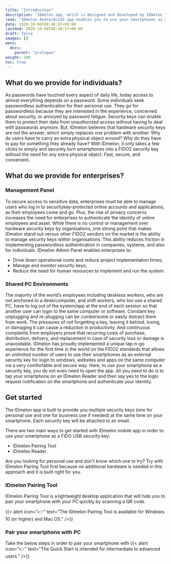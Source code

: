 ```yaml
---
title: "Introduction"
description: "IDmelon app, which is designed and developed by IDmelon Technologies Inc., lets users use their smartphones as a FIDO2 hardware security key. In environments with either shared computers or single-user PCs, users can enjoy password-less login experience with only a single tap of their smartphones on IDmelon Reader or a single click on a push notification."
lead: "IDmelon Android/iOS app enables you to use your smartphones as a FIDO2 security key. It also enables enterprises with shared computers or single-user PCs to enjoy password-less login experience with only a single tap of a smartphone on the IDmelon Reader or a single click on a push notification."
date: 2020-10-06T08:48:57+00:00
lastmod: 2020-10-06T08:48:57+00:00
draft: false
images: []
menu:
  docs:
    parent: "prologue"
weight: 100
toc: true
---
```


## What do we provide for individuals?

As passwords have touched every aspect of daily life, today access to almost everything depends on a password. Some individuals seek passwordless authentication for their personal use. They go for passwordless because they are interested in the experience, concerned about security, or annoyed by password fatigue.
Security keys can enable them to protect their data from unauthorized access without having to deal with passwords anymore. But, IDmelon believes that hardware security keys are not the answer, which simply replaces one problem with another. Why do users have to carry an extra physical object around? Why do they have to pay for something they already have?
With IDmelon, it only takes a few clicks to simply and securely turn smartphones into a FIDO2 security key without the need for any extra physical object. Fast, secure, and convenient.

## What do we provide for enterprises?

### Management Panel

To secure access to sensitive data, enterprises must be able to manage users who log in to securitykey-protected online accounts and applications, as their employees come and go. Plus, the rise of privacy concerns increases the need for enterprises to authenticate the identity of online employees and asset.
While there is no control or management over hardware security keys by organisations, one strong point that makes IDmelon stand out versus other FIDO2 vendors on the market is the ability to manage security keys within organisations. This ability reduces friction in implementing passwordless authentication in companies, systems, and also for individuals.
IDmelon Admin Panel enables enterprises to:

- Drive down operational costs and reduce project implementation times;
- Manage and monitor security keys;
- Reduce the need for human resources to implement and run the system.

### Shared PC Environments

The majority of the world’s employees including deskless workers, who are not anchored to a desk/computer, and shift workers, who too use a shared PC, have to log out of the system/app at the end of each session so that another user can login to the same computer or software.
Constant key unplugging and re-plugging can be cumbersome or easily distract them from work. The pressures of not forgetting a key, leaving it behind, losing, or damaging it can cause a reduction in productivity. And continuous complaints from employers prove that recurring costs of purchase, distribution, delivery, and replacement in case of security loss or damage is unavoidable.
IDmelon has proudly implemented a unique tap-n-go experience for the first time in the world on the FIDO2 standards that allows an unlimited number of users to use their smartphones as an external security key for login to windows, websites and apps on the same computer via a very comfortable and secure way.
Here, to use your smartphone as a security key, you do not even need to open the app. All you need to do is to tap your smartphone on an IDmelon Reader and then say yes to the login request notification on the smartphone and authenticate your identity.

## Get started

The IDmelon app is built to provide you multiple security keys (one for personal use and one for business use if needed) at the same time on your smartphone. Each security key will be attached to an email.

There are two main ways to get started with IDmelon mobile app in order to use your smartphone as a FIDO USB security key:

- IDmelon Pairing Tool
- IDmelon Reader

Are you looking for personal use and don't know which one to try? Try with IDmelon Pairing Tool first because no additional hardware is needed in this approach and it is built right for you.

### IDmelon Pairing Tool

IDmelon Pairing Tool is a lightweight desktop application that will help you to pair your smartphone with your PC quickly by scanning a QR code.

{{< alert icon="👉" text="The IDmelon Pairing Tool is available for Windows 10 (or higher) and Mac OS." />}}

### Pair your smartphone with PC

Take the below steps in order to pair your smartphone with
{{< alert icon="👉" text="The Quick Start is intended for intermediate to advanced users." />}}
